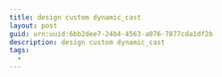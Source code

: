 ```yaml
---
title: design custom dynamic_cast
layout: post
guid: urn:uuid:6bb2dee7-24b4-4563-a076-7877cda1df2b
description: design custom dynamic_cast
tags:
  - 
---
```



